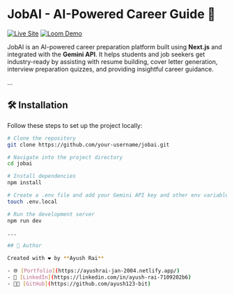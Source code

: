 # JobAI - AI-Powered Career Guide 🚀

[![Live Site](https://img.shields.io/badge/Live%20Site-job--ai--5ojy.vercel.app-brightgreen)](https://job-ai-5ojy.vercel.app/)
[![Loom Demo](https://img.shields.io/badge/Demo-Video-blue)](https://www.loom.com/share/556fa512e4a042e0937e34d553109156?sid=59165818-8f19-49b1-885a-8411a65b24dd)

JobAI is an AI-powered career preparation platform built using **Next.js** and integrated with the **Gemini API**. It helps students and job seekers get industry-ready by assisting with resume building, cover letter generation, interview preparation quizzes, and providing insightful career guidance.

...

## 🛠️ Installation

Follow these steps to set up the project locally:

```bash
# Clone the repository
git clone https://github.com/your-username/jobai.git

# Navigate into the project directory
cd jobai

# Install dependencies
npm install

# Create a .env file and add your Gemini API key and other env variables
touch .env.local

# Run the development server
npm run dev

...

## 👤 Author

Created with ❤️ by **Ayush Rai**

- 🌐 [Portfolio](https://ayushrai-jan-2004.netlify.app/)
- 💼 [LinkedIn](https://linkedin.com/in/ayush-rai-7109202b6)
- 🧑‍💻 [GitHub](https://github.com/ayush123-bit)
